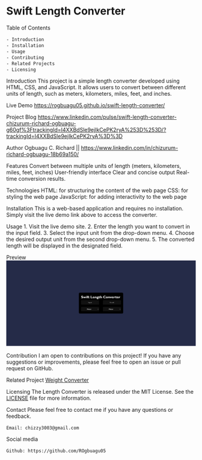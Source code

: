 # Swift Length Converter

Table of Contents

    - Introduction
    - Installation
    - Usage
    - Contributing
    - Related Projects
    - Licensing

Introduction
    This project is a simple length converter developed using HTML, CSS, and JavaScript. It allows users to convert between different units of length, such as meters, kilometers, miles, feet, and inches.

Live Demo <https://rogbuagu05.github.io/swift-length-converter/>

Project Blog <https://www.linkedin.com/pulse/swift-length-converter-chizurum-richard-ogbuagu-g60gf%3FtrackingId=I4XXBdSle9ejIkCePK2ryA%253D%253D/?trackingId=I4XXBdSle9ejIkCePK2ryA%3D%3D>

Author Ogbuagu C. Richard || <https://www.linkedin.com/in/chizurum-richard-ogbuagu-18b69a150/>

Features
    Convert between multiple units of length (meters, kilometers, miles, feet, inches)
    User-friendly interface
    Clear and concise output
    Real-time conversion results.

Technologies
    HTML: for structuring the content of the web page
    CSS: for styling the web page
    JavaScript: for adding interactivity to the web page

Installation
    This is a web-based application and requires no installation. Simply visit the live demo link above to access the converter.

Usage
    1. Visit the live demo site.
    2. Enter the length you want to convert in the input field.
    3. Select the input unit from the drop-down menu.
    4. Choose the desired output unit from the second drop-down menu.
    5. The converted length will be displayed in the designated field.

Preview
    ![Alt text](<Length Converter.png>)

Contribution
    I am open to contributions on this project! If you have any suggestions or improvements, please feel free to open an issue or pull request on GitHub.

Related Project
    [Weight Converter](https://github.com/geraldandrews/Weight-Converter)

Licensing
    The Length Converter is released under the MIT License. See the [LICENSE](LICENSE) file for more information.

Contact
Please feel free to contact me if you have any questions or feedback.

    Email: chizzy3003@gmail.com

Social media

    Github: https://github.com/ROgbuagu05
